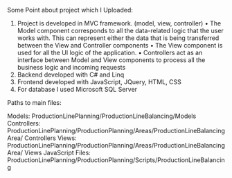 Some Point about project which I Uploaded:

1.	Project is developed in MVC framework. (model, view, controller)
    •	The Model component corresponds to all the data-related logic that the user works with. This can represent either the data that is     being transferred between the View and Controller components
    •	The View component is used for all the UI logic of the application.
    •	Controllers act as an interface between Model and View components to process all the business logic and incoming requests
2.	Backend developed with C# and Linq
3.	Frontend developed with JavaScript, JQuery, HTML, CSS
4.	For database I used Microsoft SQL Server

Paths to main files:

Models:  ProductionLinePlanning/ProductionLineBalancing/Models
Controllers: ProductionLinePlanning/ProductionPlanning/Areas/ProductionLineBalancingArea/ Controllers
Views: ProductionLinePlanning/ProductionPlanning/Areas/ProductionLineBalancingArea/ Views
JavaScript Files: ProductionLinePlanning/ProductionPlanning/Scripts/ProductionLineBalancing
